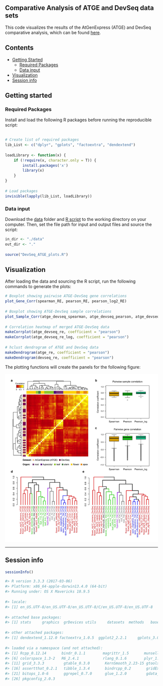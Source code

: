 ## Comparative Analysis of ATGE and DevSeq data sets

This code visualizes the results of the AtGenExpress (ATGE) and DevSeq comparative analysis, which can be found [here](https://github.com/schustischuster/ATGE-DevSeq).


## Contents

* [Getting Started](#getting-started)
  * [Required Packages](#required-packages)
  * [Data input](#data-input)
* [Visualization](#visualization)
* [Session info](#session-info)


## Getting started


### Required Packages
Install and load the following R packages before running the reproducible script:

```R

# Create list of required packages
lib_List <- c("dplyr", "gplots", "factoextra", "dendextend")

loadLibrary <- function(x) { 
    if (!require(x, character.only = T)) {
        install.packages('x')
        library(x)
    }
}

# Load packages
invisible(lapply(lib_List, loadLibrary))

```
  
### Data input
Download the [data](https://github.com/schustischuster/evoGEx/tree/master/ATGE-DevSeq/data) folder and [R script](https://github.com/schustischuster/evoGEx/tree/master/ATGE-DevSeq/R) to the working directory on your computer. Then, set the file path for input and output files and source the script: 

```R
in_dir <- "./data"
out_dir <- "."

source("DevSeq_ATGE_plots.R")

```

## Visualization

After loading the data and sourcing the R script, run the following commands to generate the plots:

```R
# Boxplot showing pairwise ATGE-DevSeq gene correlations 
plot_Gene_Corr(spearman_RE, pearson_RE, pearson_log2_RE)

# Boxplot showing ATGE-DevSeq sample correlations
plot_Sample_Corr(atge_devseq_spearman, atge_devseq_pearson, atge_devseq_log_pearson)

# Correlation heatmap of merged ATGE-DevSeq data
makeCorrplot(atge_devseq_re, coefficient = "pearson")
makeCorrplot(atge_devseq_re_log, coefficient = "pearson")

# hclust dendrogram of ATGE and DevSeq data
makeDendrogram(atge_re, coefficient = "pearson")
makeDendrogram(devseq_re, coefficient = "pearson")

```

The plotting functions will create the panels for the following figure:


![ATGE-DevSeq](README_files/ATGE-DevSeq.png)


---
## Session info

```R
sessionInfo()
```

```R
#> R version 3.3.3 (2017-03-06)
#> Platform: x86_64-apple-darwin13.4.0 (64-bit)
#> Running under: OS X Mavericks 10.9.5

#> locale:
#> [1] en_US.UTF-8/en_US.UTF-8/en_US.UTF-8/C/en_US.UTF-8/en_US.UTF-8

#> attached base packages:
#> [1] stats     graphics  grDevices utils     datasets  methods   base   

#> other attached packages:
#> [1] dendextend_1.12.0 factoextra_1.0.5  ggplot2_2.2.1     gplots_3.0.1.1    dplyr_0.7.4 

#> loaded via a namespace (and not attached):
#> [1] Rcpp_0.12.14       bindr_0.1.1        magrittr_1.5       munsell_0.5.0      viridisLite_0.3.0 
#> [6] colorspace_1.3-2   R6_2.4.1           rlang_0.1.6        plyr_1.8.4         caTools_1.17.1    
#> [11] grid_3.3.3         gtable_0.3.0       KernSmooth_2.23-15 gtools_3.5.0       lazyeval_0.2.1    
#> [16] assertthat_0.2.1   tibble_1.3.4       bindrcpp_0.2       gridExtra_2.3      viridis_0.5.1     
#> [21] bitops_1.0-6       ggrepel_0.7.0      glue_1.2.0         gdata_2.18.0       scales_0.5.0      
#> [26] pkgconfig_2.0.3  

```
